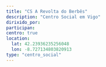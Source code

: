```yaml
---
title: "CS A Revolta do Berbês"
description: "Centro Social em Vigo"
dirixido_por: 
participan:
centro: true
location:
  lat: 42.23936235256048
  lon: -8.727134803820913
type: "centro_social"
---
```

